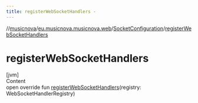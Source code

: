 ```yaml
---
title: registerWebSocketHandlers -
---
```

//[musicnova](../../index.md)/[eu.musicnova.musicnova.web](../index.md)/[SocketConfiguration](index.md)/[registerWebSocketHandlers](register-web-socket-handlers.md)



# registerWebSocketHandlers  
[jvm]  
Content  
open override fun [registerWebSocketHandlers](register-web-socket-handlers.md)(registry: WebSocketHandlerRegistry)  



